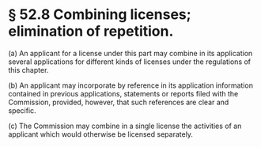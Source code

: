 # § 52.8   Combining licenses; elimination of repetition.

(a) An applicant for a license under this part may combine in its application several applications for different kinds of licenses under the regulations of this chapter.


(b) An applicant may incorporate by reference in its application information contained in previous applications, statements or reports filed with the Commission, provided, however, that such references are clear and specific.


(c) The Commission may combine in a single license the activities of an applicant which would otherwise be licensed separately.





